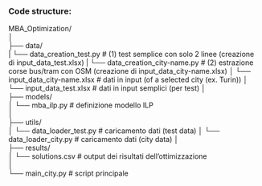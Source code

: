 ### Code structure:



MBA_Optimization/  
│  
├── data/  
|   └── data_creation_test.py       # (1) test semplice con solo 2 linee (creazione di input_data_test.xlsx)
|   └── data_creation_city-name.py  # (2) estrazione corse bus/tram con OSM (creazione di input_data_city-name.xlsx)
│   └── input_data_city-name.xlsx   # dati in input (of a selected city (ex. Turin)) 
│   └── input_data_test.xlsx        # dati in input semplici (per test)
│  
├── models/  
│   └── mba_ilp.py          # definizione modello ILP   
│  
├── utils/  
│   └── data_loader_test.py           # caricamento dati (test data) 
│   └── data_loader_city.py      # caricamento dati (city data) 
│  
├── results/  
│   └── solutions.csv            # output dei risultati dell’ottimizzazione  
│  
└── main_city.py                 # script principale        

